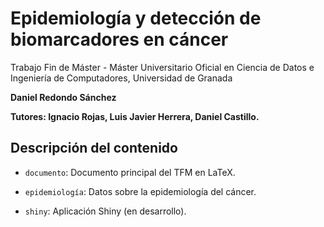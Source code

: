 # Epidemiología y detección de biomarcadores en cáncer

Trabajo Fin de Máster - Máster Universitario Oficial en Ciencia de Datos e Ingeniería de Computadores, Universidad de Granada

**Daniel Redondo Sánchez**

**Tutores: Ignacio Rojas, Luis Javier Herrera, Daniel Castillo.**

## Descripción del contenido

- `documento`: Documento principal del TFM en LaTeX.

- `epidemiología`: Datos sobre la epidemiología del cáncer.

- `shiny`: Aplicación Shiny (en desarrollo).